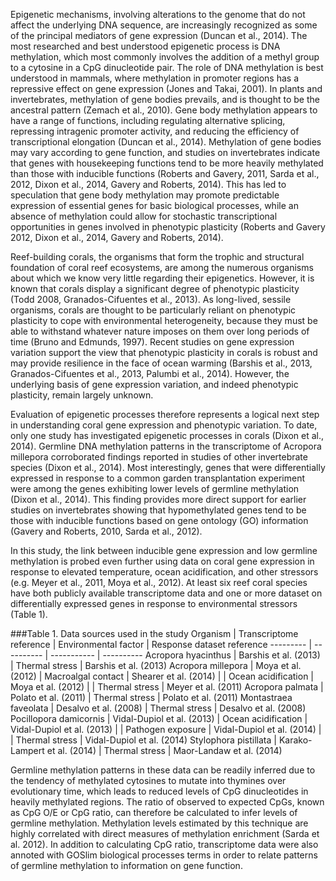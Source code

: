 Epigenetic mechanisms, involving alterations to the genome that do not affect the underlying DNA sequence, are increasingly recognized as some of the principal mediators of gene expression (Duncan et al., 2014). The most researched and best understood epigenetic process is DNA methylation, which most commonly involves the addition of a methyl group to a cytosine in a CpG dinucleotide pair. The role of DNA methylation is best understood in mammals, where methylation in promoter regions has a repressive effect on gene expression (Jones and Takai, 2001). In plants and invertebrates, methylation of gene bodies prevails, and is thought to be the ancestral pattern (Zemach et al., 2010). Gene body methylation appears to have a range of functions, including regulating alternative splicing, repressing intragenic promoter activity, and reducing the efficiency of transcriptional elongation (Duncan et al., 2014). Methylation of gene bodies may vary according to gene function, and studies on invertebrates indicate that genes with housekeeping functions tend to be more heavily methylated than those with inducible functions (Roberts and Gavery, 2011, Sarda et al., 2012, Dixon et al., 2014, Gavery and Roberts, 2014). This has led to speculation that gene body methylation may promote predictable expression of essential genes for basic biological processes, while an absence of methylation could allow for stochastic transcriptional opportunities in genes involved in phenotypic plasticity (Roberts and Gavery 2012, Dixon et al., 2014, Gavery and Roberts, 2014).

Reef-building corals, the organisms that form the trophic and structural foundation of coral reef ecosystems, are among the numerous organisms about which we know very little regarding their epigenetics. However, it is known that corals display a significant degree of phenotypic plasticity (Todd 2008, Granados-Cifuentes et al., 2013). As long-lived, sessile organisms, corals are thought to be particularly reliant on phenotypic plasticity to cope with environmental heterogeneity, because they must be able to withstand whatever nature imposes on them over long periods of time (Bruno and Edmunds, 1997). Recent studies on gene expression variation support the view that phenotypic plasticity in corals is robust and may provide resilience in the face of ocean warming (Barshis et al., 2013, Granados-Cifuentes et al., 2013, Palumbi et al., 2014). However, the underlying basis of gene expression variation, and indeed phenotypic plasticity, remain largely unknown.

Evaluation of epigenetic processes therefore represents a logical next step in understanding coral gene expression and phenotypic variation. To date, only one study has investigated epigenetic processes in corals (Dixon et al., 2014). Germline DNA methylation patterns in the transcriptome of Acropora millepora corroborated findings reported in studies of other invertebrate species (Dixon et al., 2014). Most interestingly, genes that were differentially expressed in response to a common garden transplantation experiment were among the genes exhibiting lower levels of germline methylation (Dixon et al., 2014). This finding provides more direct support for earlier studies on invertebrates showing that hypomethylated genes tend to be those with inducible functions based on gene ontology (GO) information (Gavery and Roberts, 2010, Sarda et al., 2012).

In this study, the link between inducible gene expression and low germline methylation is probed even further using data on coral gene expression in response to elevated temperature, ocean acidification, and other stressors (e.g. Meyer et al., 2011, Moya et al., 2012). At least six reef coral species have both publicly available transcriptome data and one or more dataset on differentially expressed genes in response to environmental stressors (Table 1). 

###Table 1. Data sources used in the study
Organism | Transcriptome reference | Environmental factor | Response dataset reference
--------- | ---------- | ----------- | ----------
Acropora hyacinthus | Barshis et al. (2013) | Thermal stress | Barshis et al. (2013)
Acropora millepora | Moya et al. (2012) | Macroalgal contact | Shearer et al. (2014)
 |  | Ocean acidification | Moya et al. (2012)
 |  | Thermal stress | Meyer et al. (2011)
Acropora palmata | Polato et al. (2011) | Thermal stress | Polato et al. (2011)
Montastraea faveolata | Desalvo et al. (2008) | Thermal stress | Desalvo et al. (2008)
Pocillopora damicornis | Vidal-Dupiol et al. (2013) | Ocean acidification | Vidal-Dupiol et al. (2013)
 |  | Pathogen exposure | Vidal-Dupiol et al. (2014)
 |  | Thermal stress | Vidal-Dupiol et al. (2014)
Stylophora pistillata | Karako-Lampert et al. (2014) | Thermal stress | Maor-Landaw et al. (2014)


Germline methylation patterns in these  data can be readily inferred due to the tendency of methylated cytosines to mutate into thymines over evolutionary time, which leads to reduced levels of CpG dinucleotides in heavily methylated regions. The ratio of observed to expected CpGs, known as CpG O/E or CpG ratio, can therefore be calculated to infer levels of germline methylation. Methylation levels estimated by this technique are highly correlated with direct measures of methylation enrichment (Sarda et al. 2012). In addition to calculating CpG ratio, transcriptome data were also annoted with GOSlim biological processes terms in order to relate patterns of germline methylation to information on gene function.
